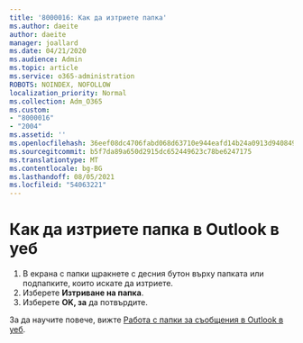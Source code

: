 ```yaml
---
title: '8000016: Как да изтриете папка'
ms.author: daeite
author: daeite
manager: joallard
ms.date: 04/21/2020
ms.audience: Admin
ms.topic: article
ms.service: o365-administration
ROBOTS: NOINDEX, NOFOLLOW
localization_priority: Normal
ms.collection: Adm_O365
ms.custom:
- "8000016"
- "2004"
ms.assetid: ''
ms.openlocfilehash: 36eef08dc4706fabd068d63710e944eafd14b24a0913d9408496cffd2d0b0ca0
ms.sourcegitcommit: b5f7da89a650d2915dc652449623c78be6247175
ms.translationtype: MT
ms.contentlocale: bg-BG
ms.lasthandoff: 08/05/2021
ms.locfileid: "54063221"
---
```

# <a name="how-to-delete-a-folder-in-outlook-on-the-web"></a>Как да изтриете папка в Outlook в уеб

1. В екрана с папки щракнете с десния бутон върху папката или подпапките, които искате да изтриете.
2. Изберете **Изтриване на папка**.
3. Изберете **OK, за** да потвърдите.

За да научите повече, вижте [Работа с папки за съобщения в Outlook в уеб](https://support.office.com/article/ae0f10d6-54e7-4f29-acd3-78cdc3fdcb9f).

